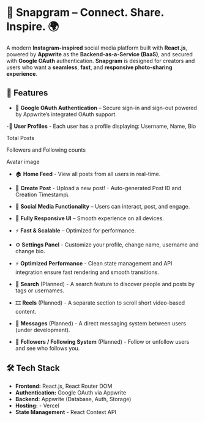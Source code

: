 # 📸 Snapgram – Connect. Share. Inspire. 🌍

A modern **Instagram-inspired** social media platform built with **React.js**, powered by **Appwrite** as the **Backend-as-a-Service (BaaS)**, and secured with **Google OAuth** authentication. **Snapgram** is designed for creators and users who want a **seamless**, **fast**, and **responsive photo-sharing experience**.

## 🚀 Features
- 🔐 **Google OAuth Authentication** – Secure sign-in and sign-out powered by Appwrite’s integrated OAuth support.

-👤 **User Profiles** - Each user has a profile displaying:
Username, Name, Bio

Total Posts

Followers and Following counts

Avatar image

- 🏠 **Home Feed** - View all posts from all users in real-time.

- 📝 **Create Post** - Upload a new post! - Auto-generated Post ID and Creation Timestamp\

- 💬 **Social Media Functionality** – Users can interact, post, and engage.
- 📱 **Fully Responsive UI** – Smooth experience on all devices.
- ⚡ **Fast & Scalable** – Optimized for performance.
- ⚙️ **Settings Panel** - Customize your profile, change name, username and change bio.
- ⚡ **Optimized Performance** - Clean state management and API integration ensure fast rendering and smooth transitions.


- 🔎 **Search** (Planned) - A search feature to discover people and posts by tags or usernames.
- 🎞️ **Reels** (Planned) - A separate section to scroll short video-based content.
- 💬 **Messages** (Planned) - A direct messaging system between users (under development).
- 👥 **Followers / Following System** (Planned) - Follow or unfollow users and see who follows you.


## 🛠️ Tech Stack

- **Frontend:** React.js, React Router DOM
- **Authentication:** Google OAuth via Appwrite
- **Backend:** Appwrite (Database, Auth, Storage)
- **Hosting:** - Vercel
- **State Management** - React Context API
	
